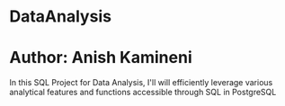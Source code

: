 # DataAnalysis
# Author: Anish Kamineni
In this SQL Project for Data Analysis, I'll will efficiently leverage various analytical features and functions accessible through SQL in PostgreSQL
